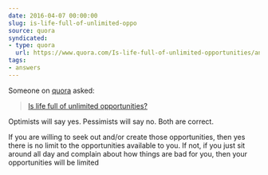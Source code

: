 ```yaml
---
date: 2016-04-07 00:00:00
slug: is-life-full-of-unlimited-oppo
source: quora
syndicated:
- type: quora
  url: https://www.quora.com/Is-life-full-of-unlimited-opportunities/answer/Roy-Tang
tags:
- answers
---
```


Someone on [quora](https://quora.com) asked:

> [Is life full of unlimited opportunities?](https://www.quora.com/Is-life-full-of-unlimited-opportunities/answer/Roy-Tang)


Optimists will say yes. Pessimists will say no. Both are correct.

If you are willing to seek out and/or create those opportunities, then yes there is no limit to the opportunities available to you. If not, if you just sit around all day and complain about how things are bad for you, then your opportunities will be limited